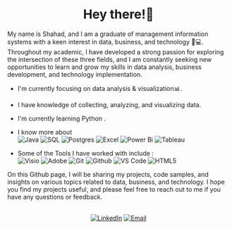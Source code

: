 <h1 align="center">Hey there!👋 </h1>

<div> My name is Shahad, and I am a graduate of management information systems with a keen interest in data, business, and technology 🏻‍💻. Throughout my academic, I have developed a strong passion for exploring the intersection of these three fields, and I am constantly seeking new opportunities to learn and grow my skills in data analysis, business development, and technology implementation. </div> 
<div>


<div align="left"> 

- I'm currently focusing on data analysis & visualization📊.
- I have knowledge of collecting, analyzing, and visualizing data. 
-  I'm currently learning Python .
- I know more about  </br>
 ![Java](https://img.shields.io/badge/-java-000000?style=for-the-badge&logo=openjdk&logoColor=white)
 ![SQL](https://img.shields.io/badge/-SQL-000000?style=for-the-badge&logo=MySQL)
 ![Postgres](https://img.shields.io/badge/postgres-000000.svg?style=for-the-badge&logo=postgresql&logoColor=blue)
 ![ Excel](https://img.shields.io/badge/Excel-000000?style=for-the-badge&logo=microsoft-excel&logoColor=green)
 ![Power Bi](https://img.shields.io/badge/power_bi-000000?style=for-the-badge&logo=powerbi&logoColor=yellow) 
 ![Tableau](https://img.shields.io/badge/Tableau-000000?style=for-the-badge&logo=Tableau&logoColor=E97627)

- Some of the Tools I have worked with include :</br>
![Visio](https://img.shields.io/badge/Visio-000000?style=for-the-badge&logo=microsoft-visio&logoColor=3955A3)
![Adobe](https://img.shields.io/badge/Adobe%20XD-000000?style=for-the-badge&logo=Adobe%20XD&logoColor=#FF61F6)
![Git](http://img.shields.io/badge/-Git-000000?style=for-the-badge&logo=Git)
![Github](http://img.shields.io/badge/-Github-000000?style=for-the-badge&logo=Github&logoColor=green)
![VS Code](http://img.shields.io/badge/-VS%20Code-000000?style=for-the-badge&logo=Visual-studio-code&logoColor=blue)
![HTML5](https://img.shields.io/badge/-HTML5-000000?style=for-the-badge&logo=HTML5)

</div> 

<div>
On this Github page, I will be sharing my projects, code samples, and insights on various topics related to data, business, and technology. I hope you find my projects useful, and please feel free to reach out to me if you have any questions or feedback.

</div> 

<p align="center">  </br>
<a href="https://www.linkedin.com/in/shahad-aljohani/"><img alt="LinkedIn" src="https://img.shields.io/badge/LinkedIn-Shahad%20Aljohani-blue?style=flat-square&logo=linkedin"></a> 
<a href="mailto:Shahad.aljohani55@gmail.com"><img alt="Email" src="https://img.shields.io/badge/Email-Shahad.aljohani55@gmail.com-blue?style=flat-square&logo=gmail"></a>
</p>

